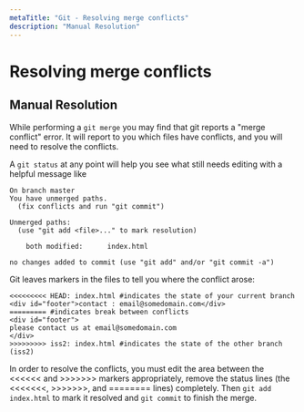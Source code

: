 ```yaml
---
metaTitle: "Git - Resolving merge conflicts"
description: "Manual Resolution"
---
```


# Resolving merge conflicts



## Manual Resolution


While performing a `git merge` you may find that git reports a "merge conflict" error. It will report to you which files have conflicts, and you will need to resolve the conflicts.

A `git status` at any point will help you see what still needs editing with a helpful message like

```git
On branch master
You have unmerged paths.
  (fix conflicts and run "git commit")

Unmerged paths:
  (use "git add <file>..." to mark resolution)

    both modified:      index.html

no changes added to commit (use "git add" and/or "git commit -a")

```

Git leaves markers in the files to tell you where the conflict arose:

```git
<<<<<<<<< HEAD: index.html #indicates the state of your current branch
<div id="footer">contact : email@somedomain.com</div>
========= #indicates break between conflicts
<div id="footer">
please contact us at email@somedomain.com
</div>
>>>>>>>>> iss2: index.html #indicates the state of the other branch (iss2)

```

In order to resolve the conflicts, you must edit the area between the <<<<<< and >>>>>>> markers appropriately, remove the status lines (the <<<<<<<, >>>>>>>, and ======== lines) completely. Then `git add index.html` to mark it resolved and `git commit` to finish the merge.

